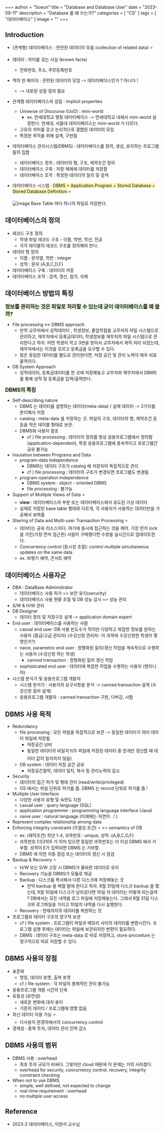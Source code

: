 +++
author = "Soeun"
title = "Database and Database User"
date = "2023-09-11"
description = "Database 를 왜 쓰는가?"
categories = [
    "CS"
]
tags = [
    "데이터베이스"
]
image = ""
+++

## Introduction
- (관계형) 데이터베이스 : 연관된 데이터의 모음 (collection of related data) ⭐️
- 데이터 : 의미를 갖는 사실 (known facts)
	- 전화번호, 주소, 주민등록번호
- 책의 한 페이지 : 관련된 데이터의 모임 -> 데이터베이스인가 ? 아니다 ! 
	- -> 내포된 성질 정의 필요 
- 관계형 데이터베이스의 성질 : Implicit properties
	- Universe of Discourse (UoD) : mini-world 
		- ex. 연세대학교 행정 데이터베이스 -> 연세대학교 내에서 mini-world 설정한다. 연세대, 서울대 데이터베이스는 mini-world 가 다르다. 
	- 고유의 의미를 갖고 논리적으로 결합된 데이터의 모임
	- 특정한 목적을 위해 설계, 구현됨 
- 데이터베이스 관리시스템(DBMS) : 데이터베이스를 정의, 생성, 유지하는 프로그램들의 집합
	- 데이터베이스 정의 : 데이터의 형, 구조, 제약조건 정의
	- 데이터베이스 구축 : 저장 매체에 데이터를 저장함 
	- 데이터베이스 조작 : 특정한 데이터의 질의 및 검색
- 데이터베이스 시스템 : <span style="background-color:#fff5b1"> DBMS + Application Program + Stored Database + Stored Database Definition </span>⭐️ 

	![image](https://github.com/ddoddii/ddoddii.github.io/assets/95014836/975bd098-92ba-4420-8dc7-3b713448e3d7)
Base Table 마다 하나의 파일로 저장한다. 

## 데이터베이스의 정의
- 레코드 구조 정의 
	- 학생 파일 레코드 구조 - 이름, 학번, 학년, 전공
	- 각각 테이블의 레코드 구조를 정의해야 한다.
- 데이터 형 정의
	- 이름 : 문자열, 학번 : integer
	- 성적 : 문자 {A,B,C,D,F}
- 데이터베이스 구축 : 데이터의 저장
- 데이터베이스 조작 : 검색, 갱신, 첨가, 삭제 

## 데이터베이스 방법의 특징 
 <span style="font-size:120%"><span style="background-color: #EBFFDA">**정보를 관리하는 것은 파일로 처리할 수 있는데 굳이 데이터베이스를 왜 쓸까?**</span></span> 
- File processing <-> DBMS approach 
	- 만약 교무처에서 성적데이터 , 학생정보, 졸업학점을 교무처의 파일 시스템으로 관리하고, 재무처에서 등록금데이터, 학생정보를 재무처의 파일 시스템으로 관리한다고 하자. 어떤 학생이 학고 3번을 받아서 교무처에서 제적 처리 되었는데, 재무처에서는 이것을 모르고 등록금을 요구할 수 있다. 
	- 많은 동일한 데이터를 별도로 관리한다면, 저장 공간 및 관리 노력이 매우 비효율적이다. 
- DB System Approach
	- 성적데이터, 등록금데이터를 한 곳에 저장해놓고 교무처와 재무처에서 DBMS를 통해 성적 및 등록금을 입력/출력한다. 

<span style="font-size:120%"><span style="background-color: #EBFFDA">**DBMS의 특징**</span></span> 
- Self-describing nature 
	- DBMS 는 데이터를 설명하는 데이터(meta-data) / 실제 데이터  -> 2가지를 분리해서 저장
	- catalog : meta-data 를 저장하는 곳. 파일의 구조, 데이터의 형, 제약조건 등등을 작은 테이블 형태로 보관. 
	- DBMS와 사용자 참조
		- cf ) file processing : 데이터의 정의를 항상 응용프로그램에서 정의함 (application-dependent), 특정 응용프로그램에 종속적이고 프로그램간 공유 불가능 
- Insulation between Programs and Data 
	- program-data independence 
		- DBMS는 데이터 구조가 catalog 에 저장되어 독립적으로 관리
		- cf ) file processing : 데이터의 구조가 변경되면 프로그램도 변경됨
	- program-operation independence
		- DBMS system : object - oriented DBMS
		- file processing : 불가능
- Support of Multiple Views of Data ⭐️
	- **view** : 데이터베이스의 부분 또는 데이터베이스에서 유도된 가상 데이터
	- 실제로 저장된 base table 형태와 다르게, 각 사용자가 사용하는 데이터만을 가공해서 보여줌
- Sharing of Data and Multi-user Transaction Processing  ⭐️
	- 데이터는 공유 리소스이다. 여기에 동시에 접근하는 것을 제어. 가장 먼저 lock 을 가진(가장 먼저 접근한) 사람이 구매했다면 수량을 실시간으로 업데이트한다. 
	- Concurrency control (동시성 조절): control multiple simultaneous updates on the same data
	- ex. 비행기 예약, 콘서트 예약
## 데이터베이스 사용자군 
- DBA : DataBase Administrator
	- 데이터베이스 사용 허가 => 보안 유지(security)
	- 데이터베이스 사용 현황 조절 및 DB 성능 감시 => 성능 관리
- S/W & H/W 관리
- DB Designer
	- 데이터 정의 및 저장구조 설계 -> application domain expert
- End user : 데이터베이스를 사용하는 사람
	- casual end user :DB 사용 빈도수가 적지만 다양하고 복잡한 정보를 원하는 사용자 (중급/고급 관리자) (수강신청 관리자- 이 과목에 수강신청한 학생이 몇명인가?)
	- naive, parametric end user : 정형화된 질의/갱신 작업을 계속적으로 수행하는 사용자 (수강신청 하는 학생)
		- canned transaction : 정형화된 질의 갱신 작업
	- sophisticated end user : 데이터에 복잡한 작업을 수행하는 사용자 (엔지니어)
- 시스템 분석가 및 응용프로그램 개발자
	- 시스템 분석가 : 사용자의 요구사항을 분석 -> canned transaction 설계 (수강신청 절차 설계)
	- 응용프로그램 개발자 : canned transaction 구현, 디버깅, 시험

## DBMS 사용 목적
- Redundancy
	- file processing : 모든 파일을 독립적으로 보관 -> 동일한 데이터가 여러 데이터 파일에 저장됨
		- 저장공간 낭비
		- 동일한 데이터의 비일치 ❗️(두 파일에 저장된 데이터 중 한개만 갱신할 때 데이터 값이 일치하지 않음) 
	- DB system : 데이터 저장 공간 공유
		- 저장공간절약, 데이터 일치, 복사 및 관리노력의 감소
- Security
	- 데이터의 접근 허가 및 형태 관리 (read/write/privileged)
	- OS 에서는 파일 단위로 허가를 줌. DBMS 는 record 단위로 허가를 줌 ! 
- Multiple User Interface 
	- 다양한 사용자 유형 및 숙련도 지원
	- casual user : query language (SQL)
	- application programmer : programming language interface (Java)
	- naive user : natural language (미래에는 자연어 ..! )
- Represent complex relationship among data
- Enforcing integrity constraint (무결성 조건) ⭐️ <= semantics of DB  
	- ex. (제약조건) 학년 1-4, 과목번호 : unique, 성적 :{A,B,C,D,F}
	- 과목번호 CS3105 가 이미 있으면 동일한 과목번호는 더 이상 DBMS 에서 거부함. 성적이 E가 입력되면 DBMS 는 거부함. 
	- DBMS 에 의한 자동 점검 또는 데이터의 갱신 시 점검
- Backup & Recovery ⭐️
	- H/W 또는 S/W 고장 시 DBMS가 올바른 데이터로 유지
	- Recovery 기능을 DBMS가 모듈로 제공
	- Backup : 디스크를 복사해서 다른 디스크에 저장해놓는 것
		- 만약 backup 을 매월 말에 한다고 하자. 8월 31일에 디스크 backup 을 했는데, 9월 10일에 디스크가 날라갔다면 10일 치 데이터는 어떻게 되는걸까 ? DB에서는 모든 내역을 로그 파일에 저장해놓는다. 그래서 8월 31일 디스크와 로그파일을 가지고 10일치 내역을 다시 실행한다. 
	- Recovery  : 현재까지의 데이터를 복원하는 것
- 프로그램과 데이터 구조의 영구적 보관
	- cf ) file system : 프로그램이 파일과 메모리 사이의 데이터를 변환시킨다. 프로그램 실행 후에는 데이터는 파일에 보관되지만 변환이 필요하다.
	- DBMS : 데이터 구조는 meta-data 로 따로 저장하고, store-procedure 는 영구적으로 따로 저장할 수 있다. 

## DBMS 사용의 장점 
- 표준화
	- 명칭, 데이터 포맷, 출력 포맷 
	- cf ) file system : 각 파일의 총체적인 관리 불가능 
- 응용프로그램 개발 시간의 단축 
- 유동성 (유연성)
	- 새로운 변화에 대처 용이 
	- 기존의 데이터 / 프로그램에 영향 없음
- 최신 데이터 이용 가능 ⭐️
	- 다사용자 환경하에서의 concurrency control
- 경제성 : 중복 투자, 데이터 관리 인력 감소 

## DBMS 사용의 범위
- DBMS 사용 : overhead
	- 최초 투자 규모가 비싸다. 그렇지만 cloud 때문에 이 문제는 거의 사라졌다. 
	- overhead for security, concurrency control, recovery, integrity constraint checking
- When not to use DBMS
	- simple, well defined, not expected to change
	- real-time requirement : overhead 
	- no multiple user access


## Reference
- 2023-2 데이터베이스, 이원석 교수님